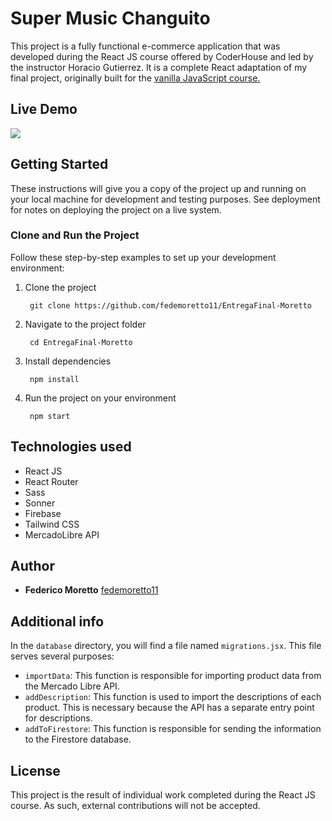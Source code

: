 # Super Music Changuito

This project is a fully functional e-commerce application that was developed during the React JS course offered by CoderHouse and led by the instructor Horacio Gutierrez. It is a complete React adaptation of my final project, originally built for the [vanilla JavaScript course.](https://github.com/fedemoretto11/SuperMusicChanguito)


## Live Demo

![](https://github.com/fedemoretto11/PreEntrega2-Moretto/blob/develop/super-music-changuito.gif)


## Getting Started

These instructions will give you a copy of the project up and running on
your local machine for development and testing purposes. See deployment
for notes on deploying the project on a live system.

### Clone and Run the Project

Follow these step-by-step examples to set up your development environment:

1. Clone the project

        git clone https://github.com/fedemoretto11/EntregaFinal-Moretto

2. Navigate to the project folder

        cd EntregaFinal-Moretto

3. Install dependencies

        npm install

4. Run the project on your environment

        npm start


## Technologies used

  - React JS
  - React Router
  - Sass
  - Sonner
  - Firebase
  - Tailwind CSS
  - MercadoLibre API


## Author

  - **Federico Moretto**
    [fedemoretto11](https://github.com/fedemoretto11)


## Additional info

In the `database` directory, you will find a file named `migrations.jsx`. This file serves several purposes:

  - `importData`: This function is responsible for importing product data from the Mercado Libre API.
  - `addDescription`: This function is used to import the descriptions of each product. This is necessary because the API has a separate entry point for descriptions.
  - `addToFirestore`: This function is responsible for sending the information to the Firestore database.


## License

This project is the result of individual work completed during the React JS course. As such, external contributions will not be accepted.
